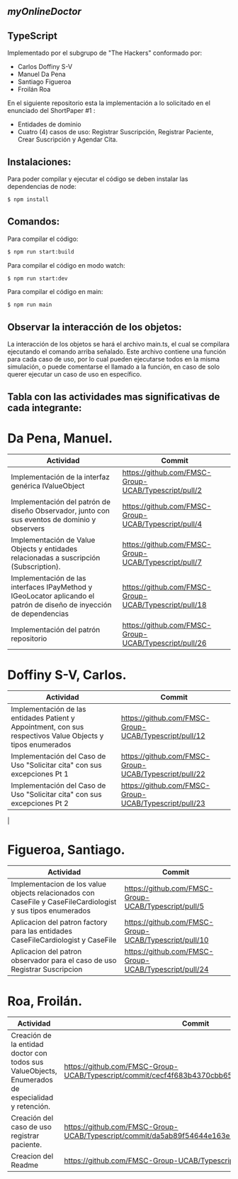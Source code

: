 ## _myOnlineDoctor_


## TypeScript


Implementado por el subgrupo de "The Hackers" conformado por:
- Carlos Doffiny S-V
- Manuel Da Pena
- Santiago Figueroa 
- Froilán Roa

En el siguiente repositorio esta la implementación a lo solicitado en el enunciado del ShortPaper #1 :

- Entidades de dominio 
- Cuatro (4) casos de uso: Registrar Suscripción, Registrar Paciente, Crear Suscripción y Agendar Cita.


## Instalaciones:


Para poder compilar y ejecutar el código se deben instalar las dependencias de node:

```sh
$ npm install
```


## Comandos:


Para compilar el código:
```sh
$ npm run start:build
```
Para compilar el código en modo watch:
```sh
$ npm run start:dev
```


Para compilar el código en main:
```sh
$ npm run main
```
## Observar la interacción de los objetos:

La interacción de los objetos se hará el archivo main.ts, el cual se compilara ejecutando el comando arriba señalado. Este archivo contiene una función para cada caso de uso, por lo cual pueden ejecutarse todos en la misma simulación, o puede comentarse el llamado a la función, en caso de solo querer ejecutar un caso de uso en específico.


## Tabla con las actividades mas significativas de cada integrante: 

# Da Pena, Manuel. 

| Actividad                                                                                                            | Commit                                                |
|----------------------------------------------------------------------------------------------------------------------|-------------------------------------------------------|
| Implementación de la interfaz genérica IValueObject                                                                  | https://github.com/FMSC-Group-UCAB/Typescript/pull/2  |
| Implementación del patrón de diseño Observador, junto con sus eventos de dominio y observers                         | https://github.com/FMSC-Group-UCAB/Typescript/pull/4  |
| Implementación de Value Objects y entidades relacionadas a suscripción (Subscription).                               | https://github.com/FMSC-Group-UCAB/Typescript/pull/7  |
| Implementación de las interfaces IPayMethod y IGeoLocator aplicando el patrón de diseño de inyección de dependencias | https://github.com/FMSC-Group-UCAB/Typescript/pull/18 |
| Implementación del patrón repositorio                                                                                | https://github.com/FMSC-Group-UCAB/Typescript/pull/26 |

# Doffiny S-V, Carlos.

|Actividad                                              |                         Commit                     |
|-----------------------------------------------------------------------------------------------------------|-----------------------------------------------------|
| Implementación de las entidades Patient y Appointment, con sus respectivos Value Objects y tipos enumerados | https://github.com/FMSC-Group-UCAB/Typescript/pull/12 |
| Implementación del Caso de Uso "Solicitar cita" con sus excepciones Pt 1                                    | https://github.com/FMSC-Group-UCAB/Typescript/pull/22 |
| Implementación del Caso de Uso "Solicitar cita" con sus excepciones Pt 2                                    | https://github.com/FMSC-Group-UCAB/Typescript/pull/23 |
|                                                                                                             



# Figueroa, Santiago.

|Actividad                                                  | Commit                                               |
|-----------------------------------------------------------------------------------------------------------|-------------------------------------------------------|
| Implementacion de los value objects relacionados con CaseFile y CaseFileCardiologist y sus tipos enumerados | https://github.com/FMSC-Group-UCAB/Typescript/pull/5  |
| Aplicacion del patron factory para las entidades CaseFileCardiologist y CaseFile                            | https://github.com/FMSC-Group-UCAB/Typescript/pull/10 |
| Aplicacion del patron observador para el caso de uso Registrar Suscripcion                                  | https://github.com/FMSC-Group-UCAB/Typescript/pull/24 |


# Roa, Froilán. 

| Actividad                                                                                         | Commit                                                                                        |
|---------------------------------------------------------------------------------------------------|-----------------------------------------------------------------------------------------------|
| Creación de la entidad doctor con todos sus ValueObjects, Enumerados de especialidad y retención. | https://github.com/FMSC-Group-UCAB/Typescript/commit/cecf4f683b4370cbb65d227078851cb18b60c857 |
| Creación del caso de uso registrar paciente.                                                      | https://github.com/FMSC-Group-UCAB/Typescript/commit/da5ab89f54644e163e76121cb05c29e7484f2457 |
| Creacion del Readme                                                                               | https://github.com/FMSC-Group-UCAB/Typescript/pull/21                                         |